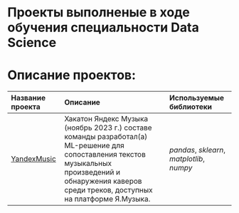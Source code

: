 # Проекты выполненые в ходе обучения специальности Data Science
# Описание проектов:
| Название проекта | Описание | Используемые библиотеки | 
| :---------------------- | :---------------------- | :---------------------- |
| [YandexMusic](YandexMusic_cover_classification) | Хакатон Яндекс Музыка (ноябрь 2023 г.) составе команды разработал(а) ML-решение для сопоставления текстов музыкальных произведений и обнаружения каверов среди треков, доступных на платформе Я.Музыка. | *pandas*, *sklearn*, *matplotlib*, *numpy* |

